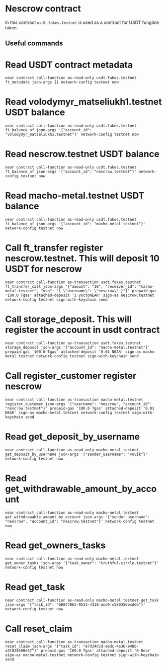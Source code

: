# Nescrow contract

In this contract `usdt.fakes.testnet` is used as a contract for USDT fungible token.

## Useful commands

# Read USDT contract metadata

`near contract call-function as-read-only usdt.fakes.testnet ft_metadata json-args {} network-config testnet now`

# Read volodymyr_matseliukh1.testnet USDT balance

`near contract call-function as-read-only usdt.fakes.testnet ft_balance_of json-args '{"account_id": "volodymyr_matseliukh1.testnet"}' network-config testnet now`

# Read nescrow.testnet USDT balance

`near contract call-function as-read-only usdt.fakes.testnet ft_balance_of json-args '{"account_id": "nescrow.testnet"}' network-config testnet now`

# Read macho-metal.testnet USDT balance

`near contract call-function as-read-only usdt.fakes.testnet ft_balance_of json-args '{"account_id": "macho-metal.testnet"}' network-config testnet now`

# Call ft_transfer register nescrow.testnet. This will deposit 10 USDT for nescrow

`near contract call-function as-transaction usdt.fakes.testnet ft_transfer_call json-args '{"amount": "10", "receiver_id": "macho-metal.testnet", "msg": "{ \"username\": \"nescrow\" }"}' prepaid-gas '100.0 Tgas' attached-deposit '1 yoctoNEAR' sign-as nescrow.testnet network-config testnet sign-with-keychain send`

# Call storage_deposit. This will register the account in usdt contract

`near contract call-function as-transaction usdt.fakes.testnet storage_deposit json-args '{"account_id": "macho-metal.testnet"}' prepaid-gas '100.0 Tgas' attached-deposit '0.01 NEAR' sign-as macho-metal.testnet network-config testnet sign-with-keychain send`

# Call register_customer register nescrow

`near contract call-function as-transaction macho-metal.testnet register_customer json-args '{"username": "nescrow", "account_id": "nescrow.testnet"}' prepaid-gas '100.0 Tgas' attached-deposit '0.01 NEAR' sign-as macho-metal.testnet network-config testnet sign-with-keychain send`

# Read get_deposit_by_username

`near contract call-function as-read-only macho-metal.testnet get_deposit_by_username json-args '{"sender_username": "vovik"}' network-config testnet now`

# Read get_withdrawable_amount_by_account

`near contract call-function as-read-only macho-metal.testnet get_withdrawable_amount_by_account json-args '{"sender_username": "nescrow", "account_id": "nescrow.testnet"}' network-config testnet now`

# Read get_owners_tasks

`near contract call-function as-read-only macho-metal.testnet get_owner_tasks json-args '{"task_owner": "truthful-circle.testnet"}' network-config testnet now`

# Read get_task

`near contract call-function as-read-only macho-metal.testnet get_task json-args '{"task_id": "60847862-9533-4318-acd9-c580356ecd6b"}' network-config testnet now`

# Call reset_claim

`near contract call-function as-transaction macho-metal.testnet reset_claim json-args '{"task_id": "e7d34dcd-aedc-4e36-948b-a3f824600e57"}' prepaid-gas '100.0 Tgas' attached-deposit '0 Near' sign-as macho-metal.testnet network-config testnet sign-with-keychain send`
